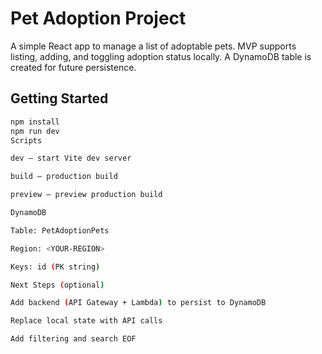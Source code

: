 # Pet Adoption Project


A simple React app to manage a list of adoptable pets. MVP supports listing, adding, and toggling adoption status locally. A DynamoDB table is created for future persistence.


## Getting Started
```bash
npm install
npm run dev
Scripts

dev — start Vite dev server

build — production build

preview — preview production build

DynamoDB

Table: PetAdoptionPets

Region: <YOUR-REGION>

Keys: id (PK string)

Next Steps (optional)

Add backend (API Gateway + Lambda) to persist to DynamoDB

Replace local state with API calls

Add filtering and search EOF
